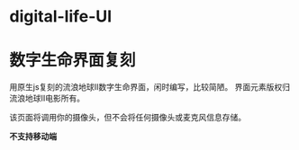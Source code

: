 # digital-life-UI
# 数字生命界面复刻

用原生js复刻的流浪地球II数字生命界面，闲时编写，比较简陋。
界面元素版权归流浪地球II电影所有。

该页面将调用你的摄像头，但不会将任何摄像头或麦克风信息存储。

**不支持移动端**
